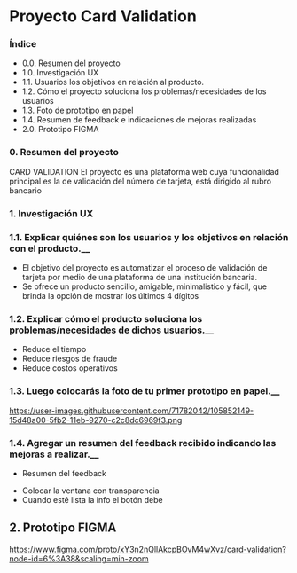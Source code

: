 # Proyecto Card Validation

### Índice
* 0.0. Resumen del proyecto
* 1.0. Investigación UX
* 1.1. Usuarios los objetivos en relación al producto.
* 1.2. Cómo el proyecto soluciona los problemas/necesidades de los usuarios
* 1.3. Foto de prototipo en papel
* 1.4. Resumen de feedback e indicaciones de mejoras realizadas
* 2.0. Prototipo FIGMA

### 0. Resumen del proyecto
CARD VALIDATION
El proyecto es una plataforma web cuya funcionalidad principal es la de validación del número de tarjeta, está dirigido al rubro bancario

### 1. Investigación UX
### 1.1. Explicar quiénes son los usuarios y los objetivos en relación con el producto.__

- El objetivo del proyecto es automatizar el proceso de validación de tarjeta por medio de una plataforma de una institución bancaria.
- Se ofrece un producto sencillo, amigable, minimalistico y fácil, que brinda la opción de mostrar los últimos 4 dígitos

### 1.2. Explicar cómo el producto soluciona los problemas/necesidades de dichos usuarios.__

- Reduce el tiempo 
- Reduce riesgos de fraude
- Reduce costos operativos

### 1.3. Luego colocarás la foto de tu primer prototipo en papel.__
https://user-images.githubusercontent.com/71782042/105852149-15d48a00-5fb2-11eb-9270-c2c8dc6969f3.png

### 1.4. Agregar un resumen del feedback recibido indicando las mejoras a realizar.__

- Resumen del feedback
 * Colocar la ventana con transparencia
 * Cuando esté lista la info el botón debe    


## 2. Prototipo FIGMA

https://www.figma.com/proto/xY3n2nQllAkcpBOvM4wXvz/card-validation?node-id=6%3A38&scaling=min-zoom

